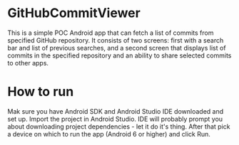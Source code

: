 # GitHubCommitViewer

This is a simple POC Android app that can fetch a list of commits from specified GitHub repository. It consists of two screens: first with a search bar and list of previous searches, and a second screen that displays list of commits in the specified repository and an ability to share selected commits to other apps.


# How to run
Mak sure you have Android SDK and Android Studio IDE downloaded and set up. Import the project in Android Studio. IDE will probably prompt you about downloading project dependencies - let it do it's thing. After that pick a device on which to run the app (Android 6 or higher) and click Run.
